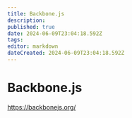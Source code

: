 ```yaml
---
title: Backbone.js
description: 
published: true
date: 2024-06-09T23:04:18.592Z
tags: 
editor: markdown
dateCreated: 2024-06-09T23:04:18.592Z
---
```


# Backbone.js

<https://backbonejs.org/>
